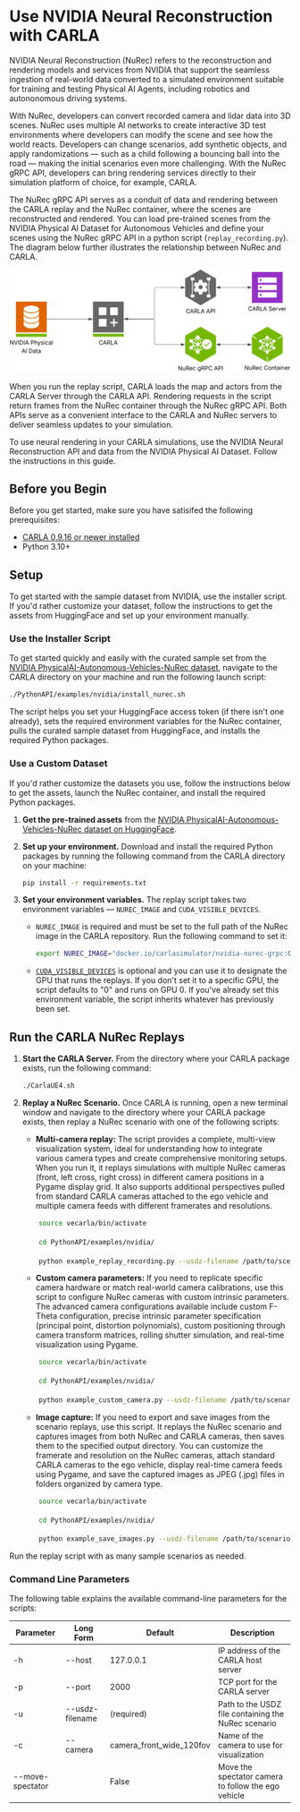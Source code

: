 
# Use NVIDIA Neural Reconstruction with CARLA

NVIDIA Neural Reconstruction (NuRec) refers to the reconstruction and rendering models and services from NVIDIA that support the seamless ingestion of real-world
data converted to a simulated environment suitable for training and testing Physical AI Agents, including robotics and autononomous driving systems.

With NuRec, developers can convert recorded camera and lidar data into 3D scenes. NuRec uses multiple AI networks to create
interactive 3D test environments where developers can modify the scene and see how the world reacts. Developers can change scenarios,
add synthetic objects, and apply randomizations — such as a child following a bouncing ball into the road — making the initial scenarios
even more challenging. With the NuRec gRPC API, developers can bring rendering services directly to their simulation platform of choice, for example, CARLA.

The NuRec gRPC API serves as a conduit of data and rendering between the CARLA replay and the NuRec container, where the scenes are reconstructed and rendered. You can load pre-trained scenes from the NVIDIA Physical AI Dataset for Autonomous Vehicles and define your scenes using the NuRec gRPC API in a python script (`replay_recording.py`). The diagram below further illustrates the relationship between NuRec and CARLA. 

![NVIDIA NuRec and CARLA](img/carla-nurec-api.svg)

When you run the replay script, CARLA loads the map and actors from the CARLA Server through the CARLA API. Rendering requests in the script return frames from the NuRec container through the NuRec gRPC API. Both APIs serve as a convenient interface to the CARLA and NuRec servers to deliver seamless updates to your simulation.

To use neural rendering in your CARLA simulations, use the NVIDIA Neural Reconstruction API and data from the NVIDIA Physical AI Dataset. Follow the instructions in this guide.

## Before you Begin

Before you get started, make sure you have satisifed the following prerequisites:

- [CARLA 0.9.16 or newer installed](https://carla.readthedocs.io/en/latest/start_quickstart/#carla-installation)
- Python 3.10+

## Setup

To get started with the sample dataset from NVIDIA, use the installer script. If you'd rather customize your dataset, follow the instructions to get the assets from HuggingFace and set up your environment manually.

### Use the Installer Script

To get started quickly and easily with the curated sample set from the [NVIDIA PhysicalAI-Autonomous-Vehicles-NuRec dataset](https://huggingface.co/datasets/nvidia/PhysicalAI-Autonomous-Vehicles-NuRec), navigate to the CARLA directory on your machine and run the following launch script:

```bash
./PythonAPI/examples/nvidia/install_nurec.sh
```

The script helps you set your HuggingFace access token (if there isn't one already), sets the required environment variables for the NuRec container, pulls the curated sample dataset from HuggingFace, and installs the required Python packages.

### Use a Custom Dataset

If you'd rather customize the datasets you use, follow the instructions below to get the assets, launch the NuRec container, and install the required Python packages. 

1. **Get the pre-trained assets** from the [NVIDIA PhysicalAI-Autonomous-Vehicles-NuRec dataset on HuggingFace](https://huggingface.co/datasets/nvidia/PhysicalAI-Autonomous-Vehicles-NuRec).  

2. **Set up your environment.** Download and install the required Python packages by running the following command from the CARLA directory on your machine:

    ```bash
    pip install -r requirements.txt
    ```
3. **Set your environment variables.** The replay script takes two environment variables — `NUREC_IMAGE` and `CUDA_VISIBLE_DEVICES`.

    * `NUREC_IMAGE` is required and must be set to the full path of the NuRec image in the CARLA repository. Run the following command to set it:
        ```bash
        export NUREC_IMAGE="docker.io/carlasimulator/nvidia-nurec-grpc:0.1.0"
        ```
    * [`CUDA_VISIBLE_DEVICES`](https://docs.nvidia.com/cuda/cuda-c-programming-guide/index.html#env-vars) is optional and you can use it to designate the GPU that runs the replays. If you don't set it to a specific GPU, the script defaults to "0" and runs on GPU 0. If you've already set this environment variable, the script inherits whatever has previously been set.


## Run the CARLA NuRec Replays

1. **Start the CARLA Server.**  From the directory where your CARLA package exists, run the following command:

    ```bash
    ./CarlaUE4.sh 

    ```

2. **Replay a NuRec Scenario.** Once CARLA is running, open a new terminal window and navigate to the directory where your
   CARLA package exists, then replay a NuRec scenario with one of the following scripts:

   * **Multi-camera replay:** The script provides a complete, multi-view visualization system, ideal for understanding
     how to integrate various camera types and create comprehensive monitoring setups. When you run it, it replays simulations
     with multiple NuRec cameras (front, left cross, right cross) in different camera positions in a Pygame display grid. It
     also supports additional perspectives pulled from standard CARLA cameras attached to the ego vehicle and multiple
     camera feeds with different framerates and resolutions. 

    ```bash
        source vecarla/bin/activate

        cd PythonAPI/examples/nvidia/

        python example_replay_recording.py --usdz-filename /path/to/scenario.usdz
    ```

   * **Custom camera parameters:** If you need to replicate specific camera hardware or match real-world camera calibrations,
     use this script to configure NuRec cameras with custom intrinsic parameters. The advanced camera configurations available
     include custom F-Theta configuration, precise intrinsic parameter specification (principal point, distortion polynomials),
     custom positioning through camera transform matrices, rolling shutter simulation, and real-time visualization using Pygame.

    ```bash
        source vecarla/bin/activate

        cd PythonAPI/examples/nvidia/

        python example_custom_camera.py --usdz-filename /path/to/scenario.usdz
    ```

   * **Image capture:** If you need to export and save images from the scenario replays, use this script. It replays
     the NuRec scenario and captures images from both NuRec and CARLA cameras, then saves them to the specified output directory.
     You can customize the framerate and resolution on the NuRec cameras, attach standard CARLA cameras to the ego vehicle,
     display real-time camera feeds using Pygame, and save the captured images as JPEG (.jpg) files in folders organized by
     camera type.

    ```bash
        source vecarla/bin/activate

        cd PythonAPI/examples/nvidia/

        python example_save_images.py --usdz-filename /path/to/scenario.usdz --output-dir ./captured_images
    ```

Run the replay script with as many sample scenarios as needed.

### Command Line Parameters

The following table explains the available command-line parameters for the scripts:

| Parameter | Long Form | Default | Description |
|-----------|-----------|---------|-------------|
| -h | --host | 127.0.0.1 | IP address of the CARLA host server |
| -p | --port | 2000 | TCP port for the CARLA server |
| -u | --usdz-filename | (required) | Path to the USDZ file containing the NuRec scenario |
| -c | --camera | camera_front_wide_120fov | Name of the camera to use for visualization |
| --move-spectator | | False | Move the spectator camera to follow the ego vehicle |